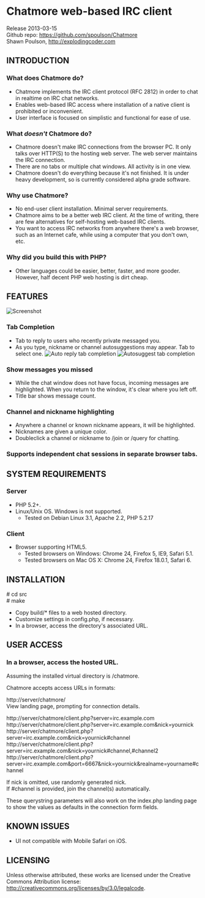 Chatmore web-based IRC client
=============================

Release 2013-03-15  
Github repo: https://github.com/spoulson/Chatmore  
Shawn Poulson, http://explodingcoder.com

INTRODUCTION
------------
### What does Chatmore do?
 - Chatmore implements the IRC client protocol (RFC 2812) in order to chat in realtime on IRC chat networks.
 - Enables web-based IRC access where installation of a native client is prohibited or inconvenient.
 - User interface is focused on simplistic and functional for ease of use.

### What *doesn't* Chatmore do?
 - Chatmore doesn't make IRC connections from the browser PC.  It only talks over HTTP(S) to the hosting web server.  The web server maintains the IRC connection.
 - There are no tabs or multiple chat windows.  All activity is in one view.
 - Chatmore doesn't do everything because it's not finished.  It is under heavy development, so is currently considered alpha grade software.

### Why use Chatmore?
 - No end-user client installation.  Minimal server requirements.
 - Chatmore aims to be a better web IRC client.  At the time of writing, there are few alternatives for self-hosting web-based IRC clients.
 - You want to access IRC networks from anywhere there's a web browser, such as an Internet cafe, while using a computer that you don't own, etc.

### Why did you build this with PHP?
 - Other languages could be easier, better, faster, and more gooder.  However, half decent PHP web hosting is dirt cheap.

FEATURES
--------
![Screenshot](http://i.imgur.com/14LWANvl.png)

### Tab Completion
 - Tab to reply to users who recently private messaged you.
 - As you type, nickname or channel autosuggestions may appear.  Tab to select one.
![Auto reply tab completion](http://i.imgur.com/1pXYLGJ.png)
![Autosuggest tab completion](http://i.imgur.com/fezDuz8.png)

### Show messages you missed
 - While the chat window does not have focus, incoming messages are highlighted.  When you return to the window, it's clear where you left off.
 - Title bar shows message count.

### Channel and nickname highlighting
 - Anywhere a channel or known nickname appears, it will be highlighted.
 - Nicknames are given a unique color.
 - Doubleclick a channel or nickname to /join or /query for chatting.

### Supports independent chat sessions in separate browser tabs.

SYSTEM REQUIREMENTS
-------------------
### Server
 - PHP 5.2+.
 - Linux/Unix OS.  Windows is not supported.
   - Tested on Debian Linux 3.1, Apache 2.2, PHP 5.2.17

### Client
 - Browser supporting HTML5.
   - Tested browsers on Windows: Chrome 24, Firefox 5, IE9, Safari 5.1.
   - Tested browsers on Mac OS X: Chrome 24, Firefox 18.0.1, Safari 6.

INSTALLATION
------------
\# cd src  
\# make  
- Copy build/* files to a web hosted directory.
- Customize settings in config.php, if necessary.
- In a browser, access the directory's associated URL.

USER ACCESS
-----------
### In a browser, access the hosted URL.  
 Assuming the installed virtual directory is /chatmore.  

 Chatmore accepts access URLs in formats:

http://server/chatmore/  
View landing page, prompting for connection details.

http://server/chatmore/client.php?server=irc.example.com  
http://server/chatmore/client.php?server=irc.example.com&nick=yournick  
http://server/chatmore/client.php?server=irc.example.com&nick=yournick#channel  
http://server/chatmore/client.php?server=irc.example.com&nick=yournick#channel,#channel2  
http://server/chatmore/client.php?server=irc.example.com&port=6667&nick=yournick&realname=yourname#channel

If nick is omitted, use randomly generated nick.  
If #channel is provided, join the channel(s) automatically.

These querystring parameters will also work on the index.php landing page to show the values as defaults in the connection form fields.

KNOWN ISSUES
------------
- UI not compatible with Mobile Safari on iOS.

LICENSING
---------
Unless otherwise attributed, these works are licensed under the Creative Commons Attribution license:  
http://creativecommons.org/licenses/by/3.0/legalcode.
